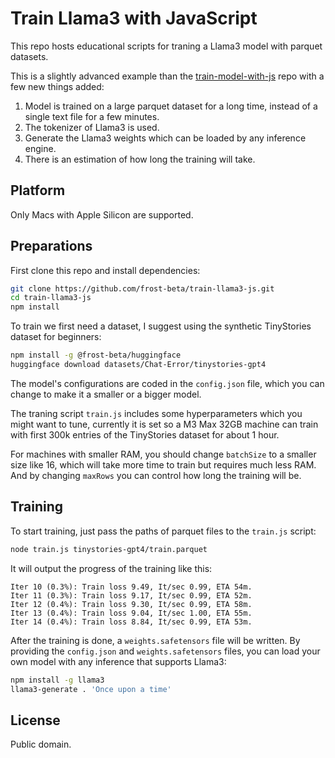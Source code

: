 # Train Llama3 with JavaScript

This repo hosts educational scripts for traning a Llama3 model with parquet
datasets.

This is a slightly advanced example than the [train-model-with-js](https://github.com/frost-beta/train-model-with-js)
repo with a few new things added:

1. Model is trained on a large parquet dataset for a long time, instead of a
   single text file for a few minutes.
2. The tokenizer of Llama3 is used.
3. Generate the Llama3 weights which can be loaded by any inference engine.
4. There is an estimation of how long the training will take.

## Platform

Only Macs with Apple Silicon are supported.

## Preparations

First clone this repo and install dependencies:

```sh
git clone https://github.com/frost-beta/train-llama3-js.git
cd train-llama3-js
npm install
```

To train we first need a dataset, I suggest using the synthetic TinyStories
dataset for beginners:

```sh
npm install -g @frost-beta/huggingface
huggingface download datasets/Chat-Error/tinystories-gpt4
```

The model's configurations are coded in the `config.json` file, which you can
change to make it a smaller or a bigger model.

The traning script `train.js` includes some hyperparameters which you might want
to tune, currently it is set so a M3 Max 32GB machine can train with first 300k
entries of the TinyStories dataset for about 1 hour.

For machines with smaller RAM, you should change `batchSize` to a smaller size
like 16, which will take more time to train but requires much less RAM. And by
changing `maxRows` you can control how long the training will be.

## Training

To start training, just pass the paths of parquet files to the `train.js`
script:

```sh
node train.js tinystories-gpt4/train.parquet
```

It will output the progress of the training like this:

```
Iter 10 (0.3%): Train loss 9.49, It/sec 0.99, ETA 54m.
Iter 11 (0.3%): Train loss 9.17, It/sec 0.99, ETA 52m.
Iter 12 (0.4%): Train loss 9.30, It/sec 0.99, ETA 58m.
Iter 13 (0.4%): Train loss 9.04, It/sec 1.00, ETA 55m.
Iter 14 (0.4%): Train loss 8.84, It/sec 0.99, ETA 53m.
```

After the training is done, a `weights.safetensors` file will be written. By
providing the `config.json` and `weights.safetensors` files, you can load your
own model with any inference that supports Llama3:

```sh
npm install -g llama3
llama3-generate . 'Once upon a time'
```

## License

Public domain.

